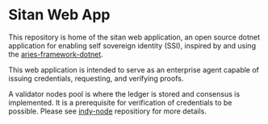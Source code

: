 # Sitan Web App

This repository is home of the sitan web application, an open source dotnet application for enabling self sovereign identity (SSI), inspired by and using the [aries-framework-dotnet](https://github.com/hyperledger/aries-framework-dotnet).

This web application is intended to serve as an enterprise agent capable of issuing credentials, requesting, and verifying proofs.

A validator nodes pool is where the ledger is stored and consensus is implemented. It is a prerequisite for verification of credentials to be possible. Please see [indy-node](https://github.com/hyperledger/indy-node) repositiory for more details.
